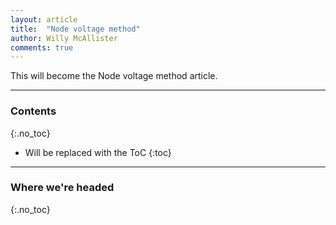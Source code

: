 ```yaml
---
layout: article
title:  "Node voltage method"
author: Willy McAllister
comments: true
---
```


This will become the Node voltage method article.

----

### Contents
{:.no_toc}

* Will be replaced with the ToC
{:toc}

----

### Where we're headed 
{:.no_toc}